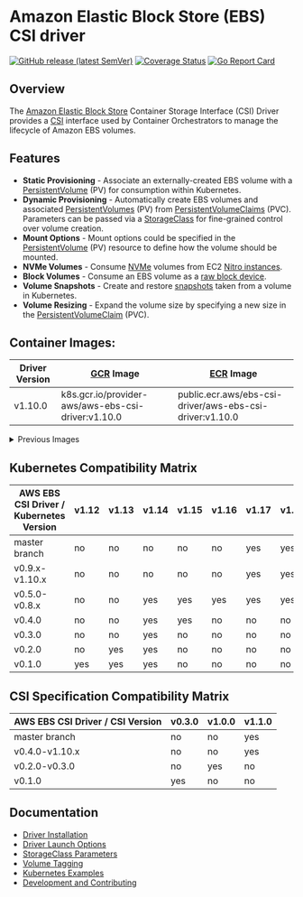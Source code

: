 # Amazon Elastic Block Store (EBS) CSI driver
[![GitHub release (latest SemVer)](https://img.shields.io/github/v/release/kubernetes-sigs/aws-ebs-csi-driver)](https://github.com/kubernetes-sigs/aws-ebs-csi-driver/releases)
[![Coverage Status](https://coveralls.io/repos/github/kubernetes-sigs/aws-ebs-csi-driver/badge.svg?branch=master)](https://coveralls.io/github/kubernetes-sigs/aws-ebs-csi-driver?branch=master)
[![Go Report Card](https://goreportcard.com/badge/github.com/kubernetes-sigs/aws-ebs-csi-driver)](https://goreportcard.com/report/github.com/kubernetes-sigs/aws-ebs-csi-driver)

## Overview

The [Amazon Elastic Block Store](https://aws.amazon.com/ebs/) Container Storage Interface (CSI) Driver provides a [CSI](https://github.com/container-storage-interface/spec/blob/master/spec.md) interface used by Container Orchestrators to manage the lifecycle of Amazon EBS volumes.

## Features
* **Static Provisioning** - Associate an externally-created EBS volume with a [PersistentVolume](https://kubernetes.io/docs/concepts/storage/persistent-volumes/) (PV) for consumption within Kubernetes.
* **Dynamic Provisioning** - Automatically create EBS volumes and associated [PersistentVolumes](https://kubernetes.io/docs/concepts/storage/persistent-volumes/) (PV) from [PersistentVolumeClaims](https://kubernetes.io/docs/concepts/storage/persistent-volumes/#PersistentVolumeClaim:~:text=PersistentVolumeClaim%20(PVC)) (PVC). Parameters can be passed via a [StorageClass](https://kubernetes.io/docs/concepts/storage/storage-classes/#the-storageclass-resource) for fine-grained control over volume creation.
* **Mount Options** - Mount options could be specified in the [PersistentVolume](https://kubernetes.io/docs/concepts/storage/persistent-volumes/) (PV) resource to define how the volume should be mounted.
* **NVMe Volumes** - Consume [NVMe](https://docs.aws.amazon.com/AWSEC2/latest/UserGuide/nvme-ebs-volumes.html) volumes from EC2 [Nitro instances](https://docs.aws.amazon.com/AWSEC2/latest/UserGuide/instance-types.html#ec2-nitro-instances).
* **Block Volumes** - Consume an EBS volume as a [raw block device](https://kubernetes-csi.github.io/docs/raw-block.html).
* **Volume Snapshots** - Create and restore [snapshots](https://kubernetes.io/docs/concepts/storage/volume-snapshots/) taken from a volume in Kubernetes.
* **Volume Resizing** - Expand the volume size by specifying a new size in the [PersistentVolumeClaim](https://kubernetes.io/docs/concepts/storage/persistent-volumes/#PersistentVolumeClaim:~:text=PersistentVolumeClaim%20(PVC)) (PVC).

## Container Images:

|Driver Version | [GCR](https://us.gcr.io/k8s-artifacts-prod/provider-aws/aws-ebs-csi-driver ) Image | [ECR](https://gallery.ecr.aws/ebs-csi-driver/aws-ebs-csi-driver) Image |
|---------------------------|--------------------------------------------------|-----------------------------------------------------------------------------|
|v1.10.0                     |k8s.gcr.io/provider-aws/aws-ebs-csi-driver:v1.10.0 | public.ecr.aws/ebs-csi-driver/aws-ebs-csi-driver:v1.10.0                     |

<details>
<summary>Previous Images</summary>

|Driver Version | [GCR](https://us.gcr.io/k8s-artifacts-prod/provider-aws/aws-ebs-csi-driver ) Image | [ECR](https://gallery.ecr.aws/ebs-csi-driver/aws-ebs-csi-driver) Image |
|---------------------------|--------------------------------------------------|-----------------------------------------------------------------------------|
|v1.9.0                     |k8s.gcr.io/provider-aws/aws-ebs-csi-driver:v1.9.0 | public.ecr.aws/ebs-csi-driver/aws-ebs-csi-driver:v1.9.0                     |
|v1.8.0                     |k8s.gcr.io/provider-aws/aws-ebs-csi-driver:v1.8.0 | public.ecr.aws/ebs-csi-driver/aws-ebs-csi-driver:v1.8.0                     |
|v1.7.0                     |k8s.gcr.io/provider-aws/aws-ebs-csi-driver:v1.7.0 | public.ecr.aws/ebs-csi-driver/aws-ebs-csi-driver:v1.7.0                     |
|v1.6.2                     |k8s.gcr.io/provider-aws/aws-ebs-csi-driver:v1.6.2 | public.ecr.aws/ebs-csi-driver/aws-ebs-csi-driver:v1.6.2                     |
|v1.6.1                     |k8s.gcr.io/provider-aws/aws-ebs-csi-driver:v1.6.1 | public.ecr.aws/ebs-csi-driver/aws-ebs-csi-driver:v1.6.1                     |
|v1.6.0                     |k8s.gcr.io/provider-aws/aws-ebs-csi-driver:v1.6.0 | public.ecr.aws/ebs-csi-driver/aws-ebs-csi-driver:v1.6.0                     |
|v1.5.3                     |k8s.gcr.io/provider-aws/aws-ebs-csi-driver:v1.5.3 | public.ecr.aws/ebs-csi-driver/aws-ebs-csi-driver:v1.5.3                     |
|v1.5.2                     |                                                  | public.ecr.aws/ebs-csi-driver/aws-ebs-csi-driver:v1.5.2                     |
|v1.5.1                     |k8s.gcr.io/provider-aws/aws-ebs-csi-driver:v1.5.1 | public.ecr.aws/ebs-csi-driver/aws-ebs-csi-driver:v1.5.1                     |
|v1.5.0                     |k8s.gcr.io/provider-aws/aws-ebs-csi-driver:v1.5.0 | public.ecr.aws/ebs-csi-driver/aws-ebs-csi-driver:v1.5.0                     |
|v1.4.0                     |k8s.gcr.io/provider-aws/aws-ebs-csi-driver:v1.4.0 | public.ecr.aws/ebs-csi-driver/aws-ebs-csi-driver:v1.4.0                     |
|v1.3.1                     |k8s.gcr.io/provider-aws/aws-ebs-csi-driver:v1.3.1 | public.ecr.aws/ebs-csi-driver/aws-ebs-csi-driver:v1.3.1                     |
|v1.3.0                     |k8s.gcr.io/provider-aws/aws-ebs-csi-driver:v1.3.0 | 602401143452.dkr.ecr.us-west-2.amazonaws.com/eks/aws-ebs-csi-driver:v1.3.0  |
|v1.2.1                     |k8s.gcr.io/provider-aws/aws-ebs-csi-driver:v1.2.1 | 602401143452.dkr.ecr.us-west-2.amazonaws.com/eks/aws-ebs-csi-driver:v1.2.1  |
|v1.2.0                     |k8s.gcr.io/provider-aws/aws-ebs-csi-driver:v1.2.0 | 602401143452.dkr.ecr.us-west-2.amazonaws.com/eks/aws-ebs-csi-driver:v1.2.0  |
|v1.1.4                     |k8s.gcr.io/provider-aws/aws-ebs-csi-driver:v1.1.4 | 602401143452.dkr.ecr.us-west-2.amazonaws.com/eks/aws-ebs-csi-driver:v1.1.4  |
|v1.1.3                     |k8s.gcr.io/provider-aws/aws-ebs-csi-driver:v1.1.3 | 602401143452.dkr.ecr.us-west-2.amazonaws.com/eks/aws-ebs-csi-driver:v1.1.3  |
|v1.1.2                     |k8s.gcr.io/provider-aws/aws-ebs-csi-driver:v1.1.2 | 602401143452.dkr.ecr.us-west-2.amazonaws.com/eks/aws-ebs-csi-driver:v1.1.2  |
|v1.1.1                     |k8s.gcr.io/provider-aws/aws-ebs-csi-driver:v1.1.1 | 602401143452.dkr.ecr.us-west-2.amazonaws.com/eks/aws-ebs-csi-driver:v1.1.1  |
|v1.1.0                     |k8s.gcr.io/provider-aws/aws-ebs-csi-driver:v1.1.0 | 602401143452.dkr.ecr.us-west-2.amazonaws.com/eks/aws-ebs-csi-driver:v1.1.0  |
|v1.0.0                     |k8s.gcr.io/provider-aws/aws-ebs-csi-driver:v1.0.0 |                                                                             |
|v0.10.1                    |k8s.gcr.io/provider-aws/aws-ebs-csi-driver:v0.10.1| 602401143452.dkr.ecr.us-west-2.amazonaws.com/eks/aws-ebs-csi-driver:v0.10.1 |
|v0.10.0                    |k8s.gcr.io/provider-aws/aws-ebs-csi-driver:v0.10.0|                                                                             |
|v0.9.1                     |k8s.gcr.io/provider-aws/aws-ebs-csi-driver:v0.9.1 |                                                                             |
|v0.9.0                     |k8s.gcr.io/provider-aws/aws-ebs-csi-driver:v0.9.0 | 602401143452.dkr.ecr.us-west-2.amazonaws.com/eks/aws-ebs-csi-driver:v0.9.0  |
|v0.8.1                     |k8s.gcr.io/provider-aws/aws-ebs-csi-driver:v0.8.1 |                                                                             |
|v0.7.1                     |                                                  | amazon/aws-ebs-csi-driver:v0.7.1                                            |
|v0.6.0                     |                                                  | amazon/aws-ebs-csi-driver:v0.6.0                                            |
|v0.5.0                     |                                                  | amazon/aws-ebs-csi-driver:v0.5.0                                            |
|v0.4.0                     |                                                  | amazon/aws-ebs-csi-driver:v0.4.0                                            |
|v0.3.0                     |                                                  | amazon/aws-ebs-csi-driver:v0.3.0                                            |
|v0.2.0                     |                                                  | amazon/aws-ebs-csi-driver:0.2.0                                             |
|v0.1.0                     |                                                  | amazon/aws-ebs-csi-driver:0.1.0-alpha                                       |

**Note**: If your cluster isn't in the `us-west-2` Region, please change `602401143452.dkr.ecr.us-west-2.amazonaws.com` to the [address](https://github.com/awsdocs/amazon-eks-user-guide/blob/master/doc_source/add-ons-images.md) that corresponds to your Region.
</details>

## Kubernetes Compatibility Matrix

| AWS EBS CSI Driver / Kubernetes Version| v1.12 | v1.13 | v1.14 | v1.15 | v1.16 | v1.17 | v1.18+|
|----------------------------------------|-------|-------|-------|-------|-------|-------|-------|
| master branch                          | no    | no    | no    | no    | no    | yes   | yes   |
| v0.9.x-v1.10.x                          | no    | no    | no    | no    | no    | yes   | yes   |
| v0.5.0-v0.8.x                          | no    | no    | yes   | yes   | yes   | yes   | yes   |
| v0.4.0                                 | no    | no    | yes   | yes   | no    | no    | no    |
| v0.3.0                                 | no    | no    | yes   | no    | no    | no    | no    |
| v0.2.0                                 | no    | yes   | yes   | no    | no    | no    | no    |
| v0.1.0                                 | yes   | yes   | yes   | no    | no    | no    | no    |
 
## CSI Specification Compatibility Matrix
| AWS EBS CSI Driver / CSI Version       | v0.3.0| v1.0.0 | v1.1.0 |
|----------------------------------------|-------|--------|--------|
| master branch                          | no    | no     | yes    |
| v0.4.0-v1.10.x                          | no    | no     | yes    |
| v0.2.0-v0.3.0                          | no    | yes    | no     |
| v0.1.0                                 | yes   | no     | no     |

## Documentation

* [Driver Installation](docs/install.md)
* [Driver Launch Options](docs/options.md)
* [StorageClass Parameters](docs/parameters.md)
* [Volume Tagging](docs/tagging.md)
* [Kubernetes Examples](/examples/kubernetes)
* [Development and Contributing](CONTRIBUTING.md)